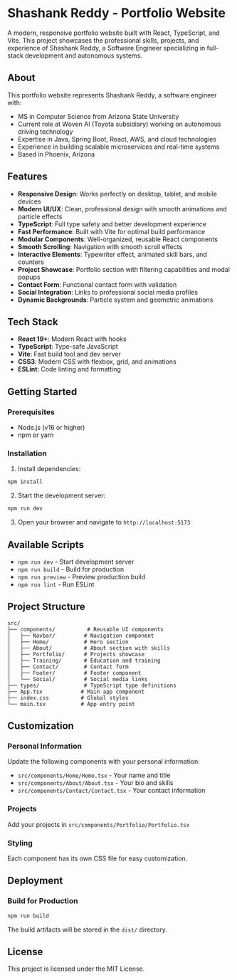 # Shashank Reddy - Portfolio Website

A modern, responsive portfolio website built with React, TypeScript, and Vite. This project showcases the professional skills, projects, and experience of Shashank Reddy, a Software Engineer specializing in full-stack development and autonomous systems.

## About

This portfolio website represents Shashank Reddy, a software engineer with:

- MS in Computer Science from Arizona State University
- Current role at Woven AI (Toyota subsidiary) working on autonomous driving technology
- Expertise in Java, Spring Boot, React, AWS, and cloud technologies
- Experience in building scalable microservices and real-time systems
- Based in Phoenix, Arizona

## Features

- **Responsive Design**: Works perfectly on desktop, tablet, and mobile devices
- **Modern UI/UX**: Clean, professional design with smooth animations and particle effects
- **TypeScript**: Full type safety and better development experience
- **Fast Performance**: Built with Vite for optimal build performance
- **Modular Components**: Well-organized, reusable React components
- **Smooth Scrolling**: Navigation with smooth scroll effects
- **Interactive Elements**: Typewriter effect, animated skill bars, and counters
- **Project Showcase**: Portfolio section with filtering capabilities and modal popups
- **Contact Form**: Functional contact form with validation
- **Social Integration**: Links to professional social media profiles
- **Dynamic Backgrounds**: Particle system and geometric animations

## Tech Stack

- **React 19+**: Modern React with hooks
- **TypeScript**: Type-safe JavaScript
- **Vite**: Fast build tool and dev server
- **CSS3**: Modern CSS with flexbox, grid, and animations
- **ESLint**: Code linting and formatting

## Getting Started

### Prerequisites

- Node.js (v16 or higher)
- npm or yarn

### Installation

1. Install dependencies:

```bash
npm install
```

2. Start the development server:

```bash
npm run dev
```

3. Open your browser and navigate to `http://localhost:5173`

## Available Scripts

- `npm run dev` - Start development server
- `npm run build` - Build for production
- `npm run preview` - Preview production build
- `npm run lint` - Run ESLint

## Project Structure

```
src/
├── components/          # Reusable UI components
│   ├── Navbar/         # Navigation component
│   ├── Home/           # Hero section
│   ├── About/          # About section with skills
│   ├── Portfolio/      # Projects showcase
│   ├── Training/       # Education and training
│   ├── Contact/        # Contact form
│   ├── Footer/         # Footer component
│   └── Social/         # Social media links
├── types/              # TypeScript type definitions
├── App.tsx            # Main app component
├── index.css          # Global styles
└── main.tsx           # App entry point
```

## Customization

### Personal Information

Update the following components with your personal information:

- `src/components/Home/Home.tsx` - Your name and title
- `src/components/About/About.tsx` - Your bio and skills
- `src/components/Contact/Contact.tsx` - Your contact information

### Projects

Add your projects in `src/components/Portfolio/Portfolio.tsx`

### Styling

Each component has its own CSS file for easy customization.

## Deployment

### Build for Production

```bash
npm run build
```

The build artifacts will be stored in the `dist/` directory.

## License

This project is licensed under the MIT License.

